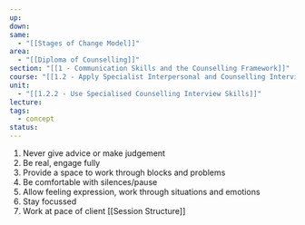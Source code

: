 ```yaml
---
up: 
down: 
same:
  - "[[Stages of Change Model]]"
area:
  - "[[Diploma of Counselling]]"
section: "[[1 - Communication Skills and the Counselling Framework]]"
course: "[[1.2 - Apply Specialist Interpersonal and Counselling Interview Skills]]"
unit:
  - "[[1.2.2 - Use Specialised Counselling Interview Skills]]"
lecture: 
tags:
  - concept
status: 
---
```

1. Never give advice or make judgement
2. Be real, engage fully
3. Provide a space to work through blocks and problems
4. Be comfortable with silences/pause
5. Allow feeling expression, work through situations and emotions
6. Stay focussed
7. Work at pace of client
[[Session Structure]]